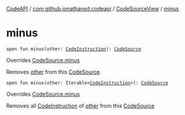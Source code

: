 [CodeAPI](../../index.md) / [com.github.jonathanxd.codeapi](../index.md) / [CodeSourceView](index.md) / [minus](.)

# minus

`open fun minus(other: `[`CodeInstruction`](../-code-instruction.md)`): `[`CodeSource`](../-code-source/index.md)

Overrides [CodeSource.minus](../-code-source/minus.md)

Removes [other](minus.md#com.github.jonathanxd.codeapi.CodeSourceView$minus(com.github.jonathanxd.codeapi.CodeInstruction)/other) from this [CodeSource](../-code-source/index.md).

`open fun minus(other: Iterable<`[`CodeInstruction`](../-code-instruction.md)`>): `[`CodeSource`](../-code-source/index.md)

Overrides [CodeSource.minus](../-code-source/minus.md)

Removes all [CodeInstruction](../-code-instruction.md) of [other](minus.md#com.github.jonathanxd.codeapi.CodeSourceView$minus(kotlin.collections.Iterable((com.github.jonathanxd.codeapi.CodeInstruction)))/other) from this [CodeSource](../-code-source/index.md)

